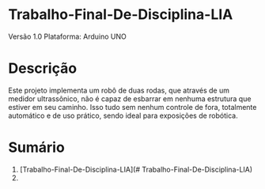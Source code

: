 # Trabalho-Final-De-Disciplina-LIA
Versão 1.0 Plataforma: Arduino UNO
# Descrição
Este projeto implementa um robô de duas rodas, que através de  um medidor ultrassônico, não é capaz de esbarrar em nenhuma estrutura que estiver em seu caminho. Isso tudo sem nenhum controle de fora, totalmente automático e de uso prático, sendo ideal para exposições de robótica.
# Sumário
1. [Trabalho-Final-De-Disciplina-LIA](# Trabalho-Final-De-Disciplina-LIA)
2. 


